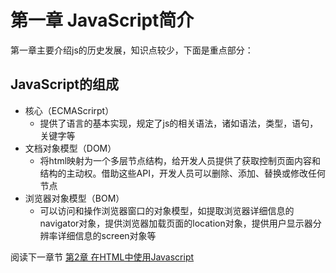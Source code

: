 # 第一章 JavaScript简介

第一章主要介绍js的历史发展，知识点较少，下面是重点部分：

## JavaScript的组成

- 核心（ECMAScrirpt）
    - 提供了语言的基本实现，规定了js的相关语法，诸如语法，类型，语句，关键字等
- 文档对象模型（DOM）
    - 将html映射为一个多层节点结构，给开发人员提供了获取控制页面内容和结构的主动权。借助这些API，开发人员可以删除、添加、替换或修改任何节点
- 浏览器对象模型（BOM）
    - 可以访问和操作浏览器窗口的对象模型，如提取浏览器详细信息的navigator对象，提供浏览器加载页面的location对象，提供用户显示器分辨率详细信息的screen对象等

阅读下一章节 [第2章 在HTML中使用Javascript](chapter-02.md)
